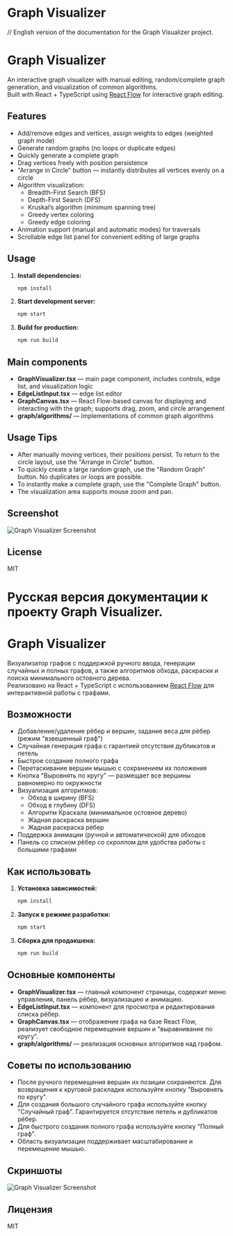 # Graph Visualizer
// English version of the documentation for the Graph Visualizer project.
# Graph Visualizer

An interactive graph visualizer with manual editing, random/complete graph generation, and visualization of common algorithms.  
Built with React + TypeScript using [React Flow](https://reactflow.dev/) for interactive graph editing.

## Features

- Add/remove edges and vertices, assign weights to edges (weighted graph mode)
- Generate random graphs (no loops or duplicate edges)
- Quickly generate a complete graph
- Drag vertices freely with position persistence
- "Arrange in Circle" button — instantly distributes all vertices evenly on a circle
- Algorithm visualization:
  - Breadth-First Search (BFS)
  - Depth-First Search (DFS)
  - Kruskal’s algorithm (minimum spanning tree)
  - Greedy vertex coloring
  - Greedy edge coloring
- Animation support (manual and automatic modes) for traversals
- Scrollable edge list panel for convenient editing of large graphs

## Usage

1. **Install dependencies:**
   ```bash
   npm install
   ```
2. **Start development server:**
   ```bash
   npm start
   ```
3. **Build for production:**
   ```bash
   npm run build
   ```

## Main components

- **GraphVisualizer.tsx** — main page component, includes controls, edge list, and visualization logic
- **EdgeListInput.tsx** — edge list editor
- **GraphCanvas.tsx** — React Flow-based canvas for displaying and interacting with the graph; supports drag, zoom, and circle arrangement
- **graph/algorithms/** — implementations of common graph algorithms

## Usage Tips

- After manually moving vertices, their positions persist. To return to the circle layout, use the "Arrange in Circle" button.
- To quickly create a large random graph, use the "Random Graph" button. No duplicates or loops are possible.
- To instantly make a complete graph, use the "Complete Graph" button.
- The visualization area supports mouse zoom and pan.

## Screenshot

![![Graph Visualizer Screenshot](https://i.imgur.com/8Z1k5bH.png)](https://i.imgur.com/8Z1k5bH.png)

## License

MIT



# Русская версия документации к проекту Graph Visualizer.

# Graph Visualizer

Визуализатор графов с поддержкой ручного ввода, генерации случайных и полных графов, а также алгоритмов обхода, раскраски и поиска минимального остовного дерева.  
Реализовано на React + TypeScript с использованием [React Flow](https://reactflow.dev/) для интерактивной работы с графами.

## Возможности

- Добавление/удаление рёбер и вершин, задание веса для рёбер (режим "взвешенный граф")
- Случайная генерация графа с гарантией отсутствия дубликатов и петель
- Быстрое создание полного графа
- Перетаскивание вершин мышью с сохранением их положения
- Кнопка "Выровнять по кругу" — размещает все вершины равномерно по окружности
- Визуализация алгоритмов:
  - Обход в ширину (BFS)
  - Обход в глубину (DFS)
  - Алгоритм Краскала (минимальное остовное дерево)
  - Жадная раскраска вершин
  - Жадная раскраска рёбер
- Поддержка анимации (ручной и автоматической) для обходов
- Панель со списком рёбер со скроллом для удобства работы с большими графами

## Как использовать

1. **Установка зависимостей:**
   ```bash
   npm install
   ```
2. **Запуск в режиме разработки:**
   ```bash
   npm start
   ```
3. **Сборка для продакшена:**
   ```bash
   npm run build
   ```

## Основные компоненты

- **GraphVisualizer.tsx** — главный компонент страницы, содержит меню управления, панель рёбер, визуализацию и анимацию.
- **EdgeListInput.tsx** — компонент для просмотра и редактирования списка рёбер.
- **GraphCanvas.tsx** — отображение графа на базе React Flow, реализует свободное перемещение вершин и "выравнивание по кругу".
- **graph/algorithms/** — реализация основных алгоритмов над графом.

## Советы по использованию

- После ручного перемещения вершин их позиции сохраняются. Для возвращения к круговой раскладке используйте кнопку "Выровнять по кругу".
- Для создания большого случайного графа используйте кнопку "Случайный граф". Гарантируется отсутствие петель и дубликатов рёбер.
- Для быстрого создания полного графа используйте кнопку "Полный граф".
- Область визуализации поддерживает масштабирование и перемещение мышью.

## Скриншоты
![![Graph Visualizer Screenshot](https://i.imgur.com/8Z1k5bH.png)](https://i.imgur.com/8Z1k5bH.png)
## Лицензия

MIT

